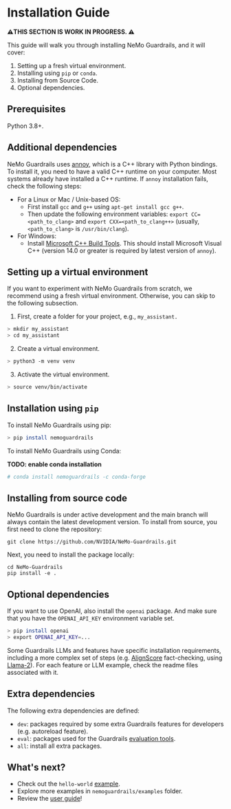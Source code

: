 # Installation Guide

**⚠️THIS SECTION IS WORK IN PROGRESS. ⚠️**

This guide will walk you through installing NeMo Guardrails, and it will cover:

1. Setting up a fresh virtual environment.
2. Installing using `pip` or `conda`.
3. Installing from Source Code.
4. Optional dependencies.

## Prerequisites

Python 3.8+.

## Additional dependencies

NeMo Guardrails uses [annoy](https://github.com/spotify/annoy), which is a C++ library with Python bindings. To install it, you need to have a valid C++ runtime on your computer.
Most systems already have installed a C++ runtime. If `annoy` installation fails, check the following steps:

- For a Linux or Mac / Unix-based OS:
  - First install `gcc` and `g++` using `apt-get install gcc g++`.
  - Then update the following environment variables: `export CC=<path_to_clang>` and `export CXX=<path_to_clang++>` (usually, `<path_to_clang>` is `/usr/bin/clang`).
- For Windows:
  - Install [Microsoft C++ Build Tools](https://visualstudio.microsoft.com/visual-cpp-build-tools/). This should install Microsoft Visual C++ (version 14.0 or greater is required by latest version of `annoy`).

## Setting up a virtual environment

If you want to experiment with NeMo Guardrails from scratch, we recommend using a fresh virtual environment. Otherwise, you can skip to the following subsection.

1. First, create a folder for your project, e.g., `my_assistant.`

 ```bash
 > mkdir my_assistant
 > cd my_assistant
 ```

2. Create a virtual environment.

 ```bash
 > python3 -m venv venv
 ```

3. Activate the virtual environment.

 ```bash
 > source venv/bin/activate
 ```

## Installation using `pip`

To install NeMo Guardrails using pip:

 ```bash
 > pip install nemoguardrails
 ```

To install NeMo Guardrails using Conda:

**TODO: enable conda installation**
```bash
# conda install nemoguardrails -c conda-forge
```

## Installing from source code

NeMo Guardrails is under active development and the main branch will always contain the latest development version. To install from source, you first need to clone the repository:

```
git clone https://github.com/NVIDIA/NeMo-Guardrails.git
```

Next, you need to install the package locally:

```
cd NeMo-Guardrails
pip install -e .
```

## Optional dependencies

If you want to use OpenAI, also install the `openai` package. And make sure that you have the `OPENAI_API_KEY` environment variable set.

 ```bash
 > pip install openai
 > export OPENAI_API_KEY=...
 ```

Some Guardrails LLMs and features have specific installation requirements, including a more complex set of steps (e.g. [AlignScore](../user_guide/advanced/align_score_deployment.md) fact-checking, using [Llama-2](../../examples/configs/llm/hf_pipeline_llama2/README.md)).
For each feature or LLM example, check the readme files associated with it.

## Extra dependencies

The following extra dependencies are defined:
- `dev`: packages required by some extra Guardrails features for developers (e.g. autoreload feature).
- `eval`: packages used for the Guardrails [evaluation tools](../../nemoguardrails/eval/README.md).
- `all`: install all extra packages.

## What's next?

* Check out the `hello-world` [example](../getting_started/hello-world.md).
* Explore more examples in `nemoguardrails/examples` folder.
* Review the [user guide](../README.md#user-guide)!
